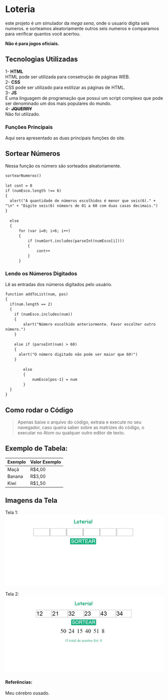 # Loteria

este projeto é um simulador da *mega sena*, onde o usuario digita seis numeros.
e sorteamos aleatoriamente outros seis numeros e comparamos para verificar quantos você acertou.

**Não é para jogos oficiais.**

## Tecnologias Utilizadas
1- **HTML**   
  HTML pode ser utilizada para consetrução de páginas WEB.    
2- **CSS**   
  CSS pode ser utilizado para estilizar as páginas de HTML.   
3- **JS**                           
  É uma linguagem de programação que possui um script complexo que pode ser denominado um dos mais populares do mundo.  
4- ~~**JQUERRY**~~    
  Não foi utilizado.  

### Funções Principais
Aqui sera apresentado as duas principais funções do site.

## Sortear Números
Nessa função os número são sorteados aleatoriamente.
```
sortearNumeros()

let cont = 0
if (numEsco.length !== 6)
{
  alert("A quantidade de números escolhidos é menor que seis(6)." + "\n" + "Digite seis(6) númeors de 01 a 60 com duas casas decimais.")
}

  else
  {
      for (var i=0; i<6; i++)
      {
          if (numSort.includes(parseInt(numEsco[i])))
          {
              cont++
          }
      }
```

### Lendo os Números Digitados  
Lê as entradas dos números digitados pelo usuário.
```
function addToList(num, pos)
{
  if(num.length == 2)
  {
    if (numEsco.includes(num))
    {
        alert("Número escolhido anteriormente. Favor escolher outro número.")
    }

    else if (parseInt(num) > 60)
    {
      alert("O número digitado não pode ser maior que 60!")
    }

        else
        {
            numEsco[pos-1] = num
        }
  }
}
```

## Como rodar o Código
> Apenas baixe o arquivo do código, extraia e execute no seu navegador, caso queira saber sobre as matrizes do código, o executar no Atom ou qualquer outro editor de texto.  

##  Exemplo de Tabela:  

| Exemplo | Valor Exemplo |
| ------- | ------------- |
| Maçã    | R$4,00
| Banana  | R$3,00
| Kiwi    | R$1,50        |

## Imagens da Tela  
Tela 1:
![](/imagem/Capturar.jpg)

Tela 2:
![](/imagem/Capturar2.jpg)


#### Referências:
Meu cérebro ousado.
